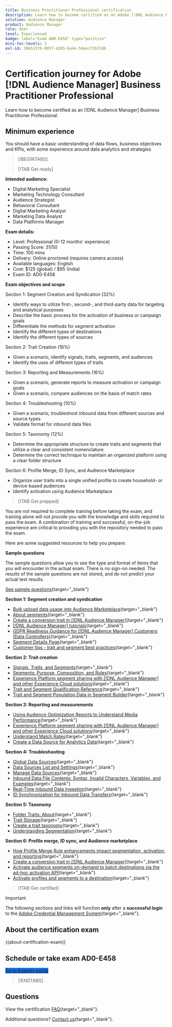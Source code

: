 ```yaml
---
title: Business Practitioner Professional certification
description: Learn how to become certified as an Adobe [!DNL Audience Manager] Business Practitioner Professional.
solution: Audience Manager
product: Audience Manager
role: User
level: Experienced
badge: label="Exam AD0-E458" type="positive"
mini-toc-levels: 1
exl-id: 3665137b-8057-4205-ba4e-5deecf2672d6
---
```

# Certification journey for Adobe [!DNL Audience Manager] Business Practitioner Professional

Learn how to become certified as an [!DNL Audience Manager] Business Practitioner Professional.

## Minimum experience

You should have a basic understanding of data flows, business objectives and KPIs, with some experience around data analytics and strategies

>[!BEGINTABS]

>[!TAB Get ready]

**Intended audience:**

* Digital Marketing Specialist
* Marketing Technology Consultant
* Audience Strategist
* Behavioral Consultant
* Digital Marketing Analyst
* Marketing Data Analyst
* Data Platforms Manager

**Exam details:**

* Level: Professional (0-12 months' experience)
* Passing Score: 31/50
* Time: 100 mins
* Delivery: Online proctored (requires camera access)
* Available languages: English
* Cost: $125 (global) / $95 (India)
* Exam ID: AD0-E458

**Exam objectives and scope**

Section 1: Segment Creation and Syndication (32%)

* Identify ways to utilize first-, second-, and third-party data for targeting and analytical purposes
* Describe the basic process for the activation of business or campaign goals
* Differentiate the methods for segment activation
* Identify the different types of destinations
* Identify the different types of sources

Section 2: Trait Creation (16%)

* Given a scenario, identify signals, traits, segments, and audiences
* Identify the uses of different types of traits

Section 3: Reporting and Measurements (16%)

* Given a scenario, generate reports to measure activation or campaign goals
* Given a scenario, compare audiences on the basis of match rates

Section 4: Troubleshooting (10%)

* Given a scenario, troubleshoot inbound data from different sources and source types
* Validate format for inbound data files

Section 5: Taxonomy (12%)

* Determine the appropriate structure to create traits and segments that utilize a clear and consistent nomenclature
* Determine the correct technique to maintain an organized platform using a clear folder structure

Section 6: Profile Merge, ID Sync, and Audience Marketplace

* Organize user traits into a single unified profile to create household- or device-based audiences
* Identify activation using Audience Marketplace

>[!TAB Get prepped]

You are not required to complete training before taking the exam, and training alone will not provide you with the knowledge and skills required to pass the exam. A combination of training and successful, on-the-job experience are critical to providing you with the repository needed to pass the exam.

Here are some suggested resources to help you prepare:

**Sample questions**

The sample questions allow you to see the type and format of items that you will encounter in the actual exam. There is no sign-on needed. The results of the sample questions are not stored, and do not predict your actual test results.

[See sample questions](https://scorpion.caveon.com/launchpad/ad0-e458-adobe-audience-manager-business-practitioner-professional-copy-dvaivw){target="_blank"}

**Section 1: Segment creation and syndication**

* [Bulk upload data usage into Audience Marketplace](https://experienceleague.adobe.com/docs/audience-manager-learn/tutorials/audience-marketplace/buying-data/bulk-uploading-data-usage-into-the-audience-marketplace.html){target="_blank"}
* [About segments](https://experienceleague.adobe.com/docs/analytics/components/segmentation/seg-overview.html){target="_blank"}
* [Create a conversion trait in [!DNL Audience Manager]](https://experienceleague.adobe.com/docs/audience-manager-learn/tutorials/build-and-manage-audiences/traits-and-segments/creating-conversion-traits.html){target="_blank"}
* [[!DNL Audience Manager] tutorials](https://experienceleague.adobe.com/docs/audience-manager-learn/tutorials/overview.html?lang=tr){target="_blank"}
* [GDPR Readiness Guidance for [!DNL Audience Manager] Customers (Data Controllers)](https://experienceleague.adobe.com/docs/audience-manager/user-guide/overview/data-privacy/data-privacy-reference/aam-gdpr-readiness.html){target="_blank"}
* [Segment Details Page](https://experienceleague.adobe.com/docs/audience-manager/user-guide/features/segments/segment-summary-view.html){target="_blank"}
* [Customer tips - trait and segment best practices](https://experienceleague.adobe.com/docs/audience-manager-learn/tutorials/build-and-manage-audiences/traits-and-segments/customer-tips-traits-and-segments-best-practices.html%3Flang%3Dja){target="_blank"}

**Section 2: Trait creation**

* [Signals, Traits, and Segments](https://experienceleague.adobe.com/docs/audience-manager/user-guide/reference/signal-trait-segment.html){target="_blank"}
* [Segments: Purpose, Composition, and Rules](https://experienceleague.adobe.com/docs/audience-manager/user-guide/features/segments/segments-purpose.html){target="_blank"}
* [Experience Platform segment sharing with [!DNL Audience Manager] and other Experience Cloud solutions](https://experienceleague.adobe.com/docs/audience-manager/user-guide/implementation-integration-guides/integration-experience-platform/aam-aep-audience-sharing.html){target="_blank"}
* [Trait and Segment Qualification Reference](https://experienceleague.adobe.com/docs/audience-manager/user-guide/features/traits/trait-and-segment-qualification-reference.html){target="_blank"}
* [Trait and Segment Population Data in Segment Builder](https://experienceleague.adobe.com/docs/audience-manager/user-guide/features/segments/segment-builder-data.html){target="_blank"}

**Section 3: Reporting and measurements**

* [Using Audience Optimization Reports to Understand Media Performance](https://experienceleague.adobe.com/docs/audience-manager-learn/tutorials/reports/using-audience-optimization-reports-to-understand-media-performance.html){target="_blank"}
* [Experience Platform segment sharing with [!DNL Audience Manager] and other Experience Cloud solutions](https://experienceleague.adobe.com/docs/audience-manager/user-guide/implementation-integration-guides/integration-experience-platform/aam-aep-audience-sharing.html){target="_blank"}
* [Understand Match Rates](https://experienceleague.adobe.com/docs/audience-manager-learn/tutorials/data-activation/destinations-basics/understanding-match-rates.html){target="_blank"}
* [Create a Data Source for Analytics Data](https://experienceleague.adobe.com/docs/audience-manager-learn/tutorials/setup-and-admin/data-sources/create-a-data-source-for-analytics-data.html?lang=ru){target="_blank"}

**Section 4: Troubleshooting**

* [Global Data Sources](https://experienceleague.adobe.com/docs/audience-manager/user-guide/features/data-sources/global-data-sources.html#:~:text=Global%20data%20sources%20are%20accessible,by%20manufacturers%20for%20advertising%20purposes.){target="_blank"}
* [Data Sources List and Settings](https://experienceleague.adobe.com/docs/audience-manager/user-guide/features/data-sources/datasources-list-and-settings.html){target="_blank"}
* [Manage Data Sources](https://experienceleague.adobe.com/docs/audience-manager/user-guide/features/data-sources/manage-datasources.html){target="_blank"}
* [Inbound Data File Contents: Syntax, Invalid Characters, Variables, and Examples](https://experienceleague.adobe.com/docs/audience-manager/user-guide/implementation-integration-guides/sending-audience-data/batch-data-transfer-process/inbound-file-contents.html){target="_blank"}
* [Real-Time Inbound Data Ingestion](https://experienceleague.adobe.com/docs/audience-manager/user-guide/implementation-integration-guides/sending-audience-data/real-time-inbound-data-integration/real-time-data-transfer.html){target="_blank"}
* [ID Synchronization for Inbound Data Transfers](https://experienceleague.adobe.com/docs/audience-manager/user-guide/implementation-integration-guides/sending-audience-data/batch-data-transfer-process/id-sync-http.html){target="_blank"}

**Section 5: Taxonomy**

* [Folder Traits: About](https://experienceleague.adobe.com/docs/audience-manager/user-guide/features/traits/about-folder-traits.html){target="_blank"}
* [Trait Storage](https://experienceleague.adobe.com/docs/audience-manager/user-guide/features/traits/trait-storage.html){target="_blank"}
* [Create a trait taxonomy](https://experienceleague.adobe.com/docs/audience-manager-learn/tutorials/build-and-manage-audiences/traits-and-segments/creating-a-trait-taxonomy.html){target="_blank"}
* [Understanding Segmentation](https://experienceleague.adobe.com/docs/experience-manager-cloud-service/content/sites/authoring/personalization/segmentation.html){target="_blank"}

**Section 6: Profile merge, ID sync, and Audience marketplace**

* [How Profile Merge Rule enhancements impact segmentation, activation, and reporting](https://experienceleague.adobe.com/docs/audience-manager-learn/tutorials/build-and-manage-audiences/profile-merge/how-profile-merge-rule-enhancements-impact-segmentation-activation-and-reporting.html){target="_blank"}
* [Create a conversion trait in [!DNL Audience Manager]](https://experienceleague.adobe.com/docs/audience-manager-learn/tutorials/build-and-manage-audiences/traits-and-segments/creating-conversion-traits.html){target="_blank"}
* [Activate audience segments on-demand to batch destinations via the ad-hoc activation API](https://experienceleague.adobe.com/docs/experience-platform/destinations/api/ad-hoc-activation-api.html){target="_blank"}
* [Activate profiles and segments to a destination](https://experienceleague.adobe.com/docs/platform-learn/tutorials/destinations/activate-profiles-and-segments-to-a-destination.html){target="_blank"}

>[!TAB Get certified]

>[!IMPORTANT]
>
>The following sections and links will function **only** after a **successful login** to the [Adobe Credential Management System](https://www.certmetrics.com/adobe){target="_blank"}. 



## About the certification exam

{{about-certification-exam}}

## Schedule or take exam AD0-E458

<a href="https://www.certmetrics.com/adobe/candidate/examity_sso.aspx?eid=AD0-E458" target="_blank" class="spectrum-Button spectrum-Button--fill spectrum-Button--accent spectrum-Button--sizeM is-margin-bottom-big-big at-element-click-tracking" style="background-color:#1473E6">
                    
 <span class="spectrum-Button-label has-no-wrap">
   Go to Examity portal
</span>
</a>

>[!ENDTABS]

## Questions

View the certification [FAQ](https://experienceleague.adobe.com/docs/certification/certification/faq.html){target="_blank"}.

Additional questions? [Contact us](mailto:certif@adobe.com){target="_blank"}.
